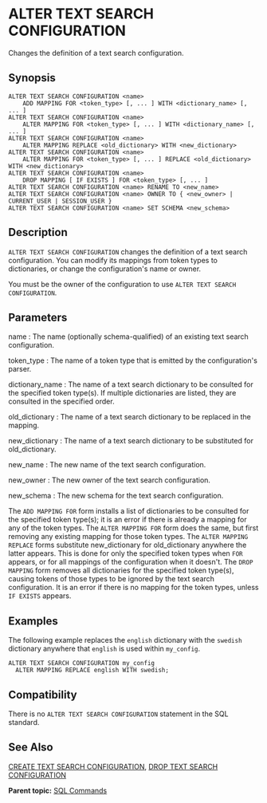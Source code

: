 # ALTER TEXT SEARCH CONFIGURATION 

Changes the definition of a text search configuration.

## Synopsis 

``` {#sql_command_synopsis}
ALTER TEXT SEARCH CONFIGURATION <name>
    ADD MAPPING FOR <token_type> [, ... ] WITH <dictionary_name> [, ... ]
ALTER TEXT SEARCH CONFIGURATION <name>
    ALTER MAPPING FOR <token_type> [, ... ] WITH <dictionary_name> [, ... ]
ALTER TEXT SEARCH CONFIGURATION <name>
    ALTER MAPPING REPLACE <old_dictionary> WITH <new_dictionary>
ALTER TEXT SEARCH CONFIGURATION <name>
    ALTER MAPPING FOR <token_type> [, ... ] REPLACE <old_dictionary> WITH <new_dictionary>
ALTER TEXT SEARCH CONFIGURATION <name>
    DROP MAPPING [ IF EXISTS ] FOR <token_type> [, ... ]
ALTER TEXT SEARCH CONFIGURATION <name> RENAME TO <new_name>
ALTER TEXT SEARCH CONFIGURATION <name> OWNER TO { <new_owner> | CURRENT_USER | SESSION_USER }
ALTER TEXT SEARCH CONFIGURATION <name> SET SCHEMA <new_schema>
```

## Description 

`ALTER TEXT SEARCH CONFIGURATION` changes the definition of a text search configuration. You can modify its mappings from token types to dictionaries, or change the configuration's name or owner.

You must be the owner of the configuration to use `ALTER TEXT SEARCH CONFIGURATION`.

## Parameters 

name
:   The name \(optionally schema-qualified\) of an existing text search configuration.

token\_type
:   The name of a token type that is emitted by the configuration's parser.

dictionary\_name
:   The name of a text search dictionary to be consulted for the specified token type\(s\). If multiple dictionaries are listed, they are consulted in the specified order.

old\_dictionary
:   The name of a text search dictionary to be replaced in the mapping.

new\_dictionary
:   The name of a text search dictionary to be substituted for old\_dictionary.

new\_name
:   The new name of the text search configuration.

new\_owner
:   The new owner of the text search configuration.

new\_schema
:   The new schema for the text search configuration.

The `ADD MAPPING FOR` form installs a list of dictionaries to be consulted for the specified token type\(s\); it is an error if there is already a mapping for any of the token types. The `ALTER MAPPING FOR` form does the same, but first removing any existing mapping for those token types. The `ALTER MAPPING REPLACE` forms substitute new\_dictionary for old\_dictionary anywhere the latter appears. This is done for only the specified token types when `FOR` appears, or for all mappings of the configuration when it doesn't. The `DROP MAPPING` form removes all dictionaries for the specified token type\(s\), causing tokens of those types to be ignored by the text search configuration. It is an error if there is no mapping for the token types, unless `IF EXISTS` appears.

## Examples 

The following example replaces the `english` dictionary with the `swedish` dictionary anywhere that `english` is used within `my_config`.

```
ALTER TEXT SEARCH CONFIGURATION my_config
  ALTER MAPPING REPLACE english WITH swedish;
```

## Compatibility 

There is no `ALTER TEXT SEARCH CONFIGURATION` statement in the SQL standard.

## See Also 

[CREATE TEXT SEARCH CONFIGURATION](CREATE_TEXT_SEARCH_CONFIGURATION.html), [DROP TEXT SEARCH CONFIGURATION](DROP_TEXT_SEARCH_CONFIGURATION.html)

**Parent topic:** [SQL Commands](../sql_commands/sql_ref.html)


